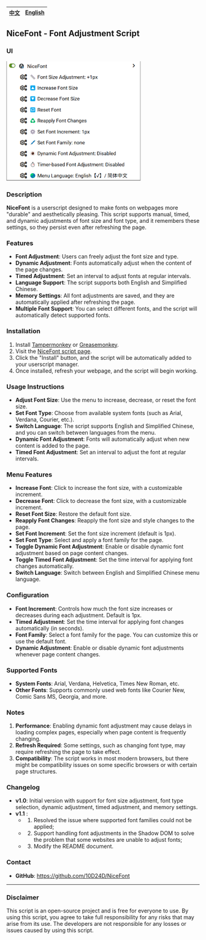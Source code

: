 | <a href="https://github.com/10D24D/NiceFont/blob/main/README.md">中文</a> | <a href="https://github.com/10D24D/NiceFont/blob/main/docs/README_EN.md">English</a> | 
| --- | --- | 

## NiceFont - Font Adjustment Script

### UI

<img src="/static/ui_en.png" width="350"></img>

### Description

**NiceFont** is a userscript designed to make fonts on webpages more "durable" and aesthetically pleasing. This script supports manual, timed, and dynamic adjustments of font size and font type, and it remembers these settings, so they persist even after refreshing the page.

### Features

- **Font Adjustment**: Users can freely adjust the font size and type.
- **Dynamic Adjustment**: Fonts automatically adjust when the content of the page changes.
- **Timed Adjustment**: Set an interval to adjust fonts at regular intervals.
- **Language Support**: The script supports both English and Simplified Chinese.
- **Memory Settings**: All font adjustments are saved, and they are automatically applied after refreshing the page.
- **Multiple Font Support**: You can select different fonts, and the script will automatically detect supported fonts.

### Installation

1. Install [Tampermonkey](https://www.tampermonkey.net/) or [Greasemonkey](https://www.greasespot.net/).
2. Visit the [NiceFont script page](https://greasyfork.org/en/scripts/533232-nicefont).
3. Click the "Install" button, and the script will be automatically added to your userscript manager.
4. Once installed, refresh your webpage, and the script will begin working.

### Usage Instructions

- **Adjust Font Size**: Use the menu to increase, decrease, or reset the font size.
- **Set Font Type**: Choose from available system fonts (such as Arial, Verdana, Courier, etc.).
- **Switch Language**: The script supports English and Simplified Chinese, and you can switch between languages from the menu.
- **Dynamic Font Adjustment**: Fonts will automatically adjust when new content is added to the page.
- **Timed Font Adjustment**: Set an interval to adjust the font at regular intervals.

### Menu Features

- **Increase Font**: Click to increase the font size, with a customizable increment.
- **Decrease Font**: Click to decrease the font size, with a customizable increment.
- **Reset Font Size**: Restore the default font size.
- **Reapply Font Changes**: Reapply the font size and style changes to the page.
- **Set Font Increment**: Set the font size increment (default is 1px).
- **Set Font Type**: Select and apply a font family for the page.
- **Toggle Dynamic Font Adjustment**: Enable or disable dynamic font adjustment based on page content changes.
- **Toggle Timed Font Adjustment**: Set the time interval for applying font changes automatically.
- **Switch Language**: Switch between English and Simplified Chinese menu language.

### Configuration

- **Font Increment**: Controls how much the font size increases or decreases during each adjustment. Default is 1px.
- **Timed Adjustment**: Set the time interval for applying font changes automatically (in seconds).
- **Font Family**: Select a font family for the page. You can customize this or use the default font.
- **Dynamic Adjustment**: Enable or disable dynamic font adjustments whenever page content changes.

### Supported Fonts

- **System Fonts**: Arial, Verdana, Helvetica, Times New Roman, etc.
- **Other Fonts**: Supports commonly used web fonts like Courier New, Comic Sans MS, Georgia, and more.

### Notes

1. **Performance**: Enabling dynamic font adjustment may cause delays in loading complex pages, especially when page content is frequently changing.
2. **Refresh Required**: Some settings, such as changing font type, may require refreshing the page to take effect.
3. **Compatibility**: The script works in most modern browsers, but there might be compatibility issues on some specific browsers or with certain page structures.

### Changelog

- **v1.0**: Initial version with support for font size adjustment, font type selection, dynamic adjustment, timed adjustment, and memory settings.
- **v1.1** : 
    - 1. Resolved the issue where supported font families could not be applied; 
    - 2. Support handling font adjustments in the Shadow DOM to solve the problem that some websites are unable to adjust fonts; 
    - 3. Modify the README document.

### Contact

- **GitHub**: https://github.com/10D24D/NiceFont

------

### Disclaimer

This script is an open-source project and is free for everyone to use. By using this script, you agree to take full responsibility for any risks that may arise from its use. The developers are not responsible for any losses or issues caused by using this script.
